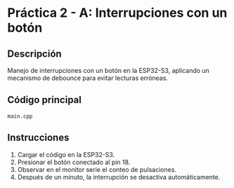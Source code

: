 # Práctica 2 - A: Interrupciones con un botón 

## Descripción
Manejo de interrupciones con un botón en la ESP32-S3, aplicando un mecanismo de debounce para evitar lecturas erróneas.

## Código principal
`main.cpp`

## Instrucciones
1. Cargar el código en la ESP32-S3.
2. Presionar el botón conectado al pin 18.
3. Observar en el monitor serie el conteo de pulsaciones.
4. Después de un minuto, la interrupción se desactiva automáticamente.
